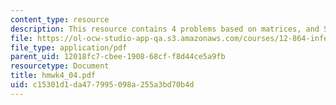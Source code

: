 ```yaml
---
content_type: resource
description: This resource contains 4 problems based on matrices, and SVD.
file: https://ol-ocw-studio-app-qa.s3.amazonaws.com/courses/12-864-inference-from-data-and-models-spring-2005/c15301d1da477995098a255a3bd70b4d_hmwk4_04.pdf
file_type: application/pdf
parent_uid: 12018fc7-cbee-1908-68cf-f8d44ce5a9fb
resourcetype: Document
title: hmwk4_04.pdf
uid: c15301d1-da47-7995-098a-255a3bd70b4d
---
```

